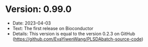 # Version: 0.99.0
* Date: 2023-04-03
* Text: The first release on Bioconductor
* Details: This version is equal to the version 0.2.3 on GitHub (https://github.com/EvaYiwenWang/PLSDAbatch-source-code)
